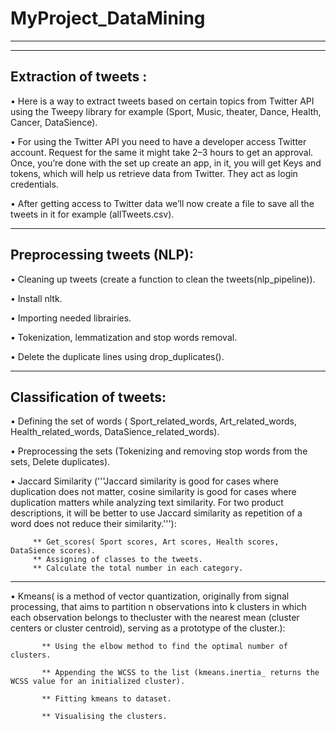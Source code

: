 # MyProject_DataMining
***
***
## Extraction of tweets :
• Here is a way to extract tweets based on certain topics from Twitter API using the Tweepy library for example (Sport, Music, theater, Dance, Health, Cancer, DataSience).

• For using the Twitter API you need to have a developer access Twitter account. Request for the same it might take 2–3 hours to get an approval.
  Once, you’re done with the set up   create an app, in it, you will get Keys and tokens, which will help us retrieve data from Twitter.
  They act as login credentials.

• After getting access to Twitter data we’ll now create a file to save all the tweets in it for example (allTweets.csv).
***

## Preprocessing tweets (NLP):
• Cleaning up tweets (create  a function to clean the tweets(nlp_pipeline)).

• Install nltk.

• Importing needed librairies.

• Tokenization, lemmatization and stop words removal.

• Delete the duplicate lines using drop_duplicates().
***

## Classification of tweets:
• Defining the set of words ( Sport_related_words, Art_related_words, Health_related_words, DataSience_related_words).

• Preprocessing the sets (Tokenizing and removing stop words from the sets, Delete duplicates).

• Jaccard Similarity ('''Jaccard similarity is good for cases where duplication does not matter, 
     cosine similarity is good for cases where duplication matters while analyzing text similarity.
     For two product descriptions, it will be better to use Jaccard similarity as repetition of a word does not reduce their similarity.'''):

         ** Get_scores( Sport scores, Art scores, Health scores, DataSience scores).
         ** Assigning of classes to the tweets.
         ** Calculate the total number in each category.
  ***
• Kmeans( is a method of vector quantization, originally from signal processing, that aims to partition n observations into k clusters 
  in which each observation belongs to thecluster with the nearest mean (cluster centers or cluster centroid),
  serving as a prototype of the cluster.):
  
           ** Using the elbow method to find the optimal number of clusters.

           ** Appending the WCSS to the list (kmeans.inertia_ returns the WCSS value for an initialized cluster).

           ** Fitting kmeans to dataset.

           ** Visualising the clusters.












 
   


